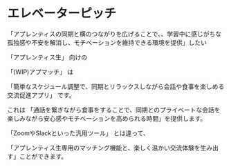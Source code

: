 # エレベーターピッチ

「アプレンティスの同期と横のつながりを広げることで、、学習中に感じがちな孤独感や不安を解消し、モチベーションを維持できる環境を提供」したい

「アプレンティス生」 向けの

「(WIP)アプマッチ」 は

「簡単なスケジュール調整で、同期とリラックスしながら会話や食事を楽しめる交流促進アプリ」 です。

これは 「通話を繋ぎながら食事をすることで、同期とのプライベートな会話を楽しみながら安心感やモチベーションを高められる時間」を提供します。

「ZoomやSlackといった汎用ツール」 とは違って、

「アプレンティス生専用のマッチング機能と、楽しく温かい交流体験を生み出す」ことができます。
